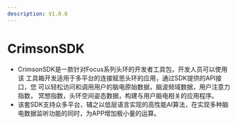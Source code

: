 ```yaml
---
description: V1.0.0
---
```


# CrimsonSDK

* CrimsonSDK是⼀款针对Focus系列头环的开发者⼯具包，开发⼈员可以使⽤该 ⼯具箱开发适⽤于多平台的连接赋思头环的应⽤，通过SDK提供的API接⼝，您 可以轻松访问和调⽤⽤户的脑电原始数据，脑波频域数据，⽤户注意⼒指数， 冥想指数，头环空间姿态数据，构建与⽤户脑电相关的应⽤程序。
* 该套SDK⽀持众多平台，辅之以低层语⾔实现的⾼性能AI算法，在实现多种脑 电数据监听功能的同时，为APP增加极⼩量的运算。



